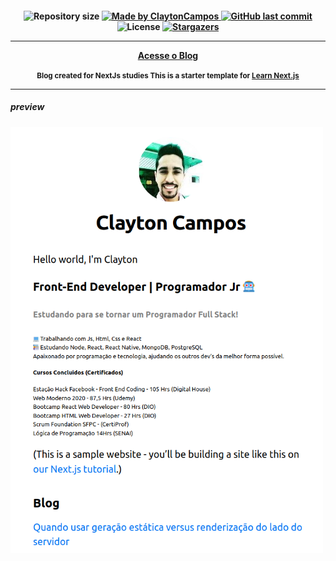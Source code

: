 <h4 align="center" width="250px> 
	 Blog with Next.Js 
</h4>
<p align="center">	
  <img alt="Repository size" src="https://img.shields.io/github/repo-size/claytoncampos/simple-blog-nextjs">
	
  <a href="https://www.linkedin.com/in/clayton-almeida-campos-198732176/">
    <img alt="Made by ClaytonCampos" src="https://img.shields.io/badge/made%20by-ClaytonCampos-%2304D361">
  </a>
  
  <a href="https://github.com/claytoncampos/simple-blog-nextjs">
    <img alt="GitHub last commit" src="https://img.shields.io/github/last-commit/claytoncampos/simple-blog-nextjs">
  </a>

  <img alt="License" src="https://img.shields.io/badge/license-MIT-brightgreen">
   <a href="https://github.com/claytoncampos/simple-blog-nextjs/stargazers">
    <img alt="Stargazers" src="https://img.shields.io/github/stars/claytoncampos/simple-blog-nextjs?style=social">
  </a>

---

[Acesse o Blog](http://simple-blog-nextjs.claytoncampos.vercel.app/)

<small>Blog created for NextJs studies
This is a starter template for [Learn Next.js](https://nextjs.org/learn)</small>

---

##### preview

<img align="center" alt="home" src="./background/captura.png" width="500">
